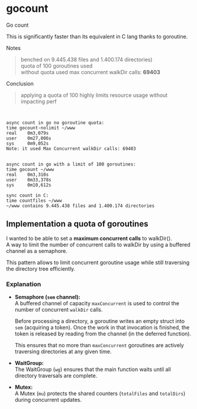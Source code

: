 # gocount
Go count


This is significantly faster than its equivalent in C lang thanks to goroutine.   

Notes 
> benched on 9.445.438 files and 1.400.174 directories)  
> quota of 100 goroutines used  
> without quota used max concurrent walkDir calls: **69403**


Conclusion
> applying a quota of 100 highly limits resource usage without impacting perf



```


async count in go no goroutine quota:
time gocount-nolimit ~/www
real    0m3,079s
user    0m27,006s
sys     0m9,052s
Note: it used Max Concurrent walkDir calls: 69403


async count in go with a limit of 100 goroutines:
time gocount ~/www
real    0m3,310s
user    0m33,378s
sys     0m10,612s

sync count in C:
time countfiles ~/www
~/www contains 9.445.438 files and 1.400.174 directories

```

## Implementation a quota of goroutines 

I wanted to be able to set a **maximum concurrent calls** to walkDir().  
A way to limit the number of concurrent calls to walkDir by using a buffered channel as a semaphore. 

This pattern allows to limit concurrent goroutine usage while still traversing the directory tree efficiently.

### Explanation
- **Semaphore (`sem` channel):**  
  A buffered channel of capacity `maxConcurrent` is used to control the number of concurrent `walkDir` calls. 
  
  Before processing a directory, a goroutine writes an empty struct into `sem` (acquiring a token). Once the work in that invocation is finished, the token is released by reading from the channel (in the deferred function). 
  
  This ensures that no more than `maxConcurrent` goroutines are actively traversing directories at any given time.

- **WaitGroup:**  
  The WaitGroup (`wg`) ensures that the main function waits until all directory traversals are complete.

- **Mutex:**  
  A Mutex (`mu`) protects the shared counters (`totalFiles` and `totalDirs`) during concurrent updates.
